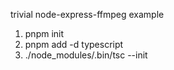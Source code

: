 trivial node-express-ffmpeg example

1. pnpm init
2. pnpm add -d typescript
3. ./node_modules/.bin/tsc --init